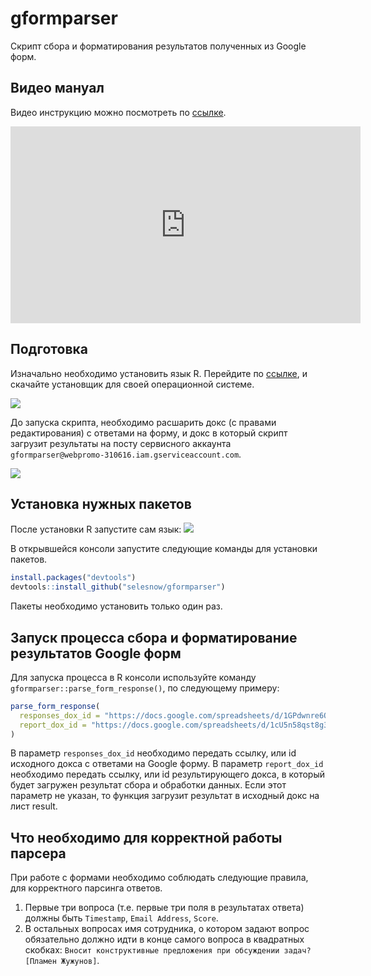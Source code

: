 
<!-- README.md is generated from README.Rmd. Please edit that file -->

# gformparser

Скрипт сбора и форматирования результатов полученных из Google форм.

## Видео мануал

Видео инструкцию можно посмотреть по
[ссылке](https://www.youtube.com/watch?v=xP8groQlPtk).

<iframe width="560" height="315" src="https://www.youtube.com/embed/xP8groQlPtk" title="YouTube video player" frameborder="0" allow="accelerometer; autoplay; clipboard-write; encrypted-media; gyroscope; picture-in-picture" allowfullscreen>
</iframe>

## Подготовка

Изначально необходимо установить язык R. Перейдите по
[ссылке](https://cran.r-project.org/), и скачайте установщик для своей
операционной системе.

![](http://img.netpeak.ua/alsey/1CJLAFG.png)

До запуска скрипта, необходимо расшарить докс (с правами редактирования)
с ответами на форму, и докс в который скрипт загрузит результаты на
посту сервисного аккаунта
`gformparser@webpromo-310616.iam.gserviceaccount.com`.

![](http://img.netpeak.ua/alsey/1CJM3NY.png)

## Установка нужных пакетов

После установки R запустите сам язык:
![](http://img.netpeak.ua/alsey/1CJLO9Z.png)

В открывшейся консоли запустите следующие команды для установки пакетов.

``` r
install.packages("devtools")
devtools::install_github("selesnow/gformparser")
```

Пакеты необходимо установить только один раз.

## Запуск процесса сбора и форматирование результатов Google форм

Для запуска процесса в R консоли используйте команду
`gformparser::parse_form_response()`, по следующему примеру:

``` r
parse_form_response(
  responses_dox_id = "https://docs.google.com/spreadsheets/d/1GPdwnre6O_BuS3sRJIDBPuhbHtLC28TapLmBxf816TI/edit#gid=1971596860",
  report_dox_id = "https://docs.google.com/spreadsheets/d/1cU5n58qst8g3R-Zm9tze5tqjqlsiCKtViEzDe8rPUgk/edit?resourcekey#gid=44788386"
)
```

В параметр `responses_dox_id` необходимо передать ссылку, или id
исходного докса с ответами на Google форму. В параметр `report_dox_id`
необходимо передать ссылку, или id результирующего докса, в который
будет загружен результат сбора и обработки данных. Если этот параметр не
указан, то функция загрузит результат в исходный докс на лист result.

## Что необходимо для корректной работы парсера

При работе с формами необходимо соблюдать следующие правила, для
корректного парсинга ответов.

1.  Первые три вопроса (т.е. первые три поля в результатах ответа)
    должны быть `Timestamp`, `Email Address`, `Score`.
2.  В остальных вопросах имя сотрудника, о котором задают вопрос
    обязательно должно идти в конце самого вопроса в квадратных скобках:
    `Вносит конструктивные предложения при обсуждении задач? [Пламен Жужунов]`.
